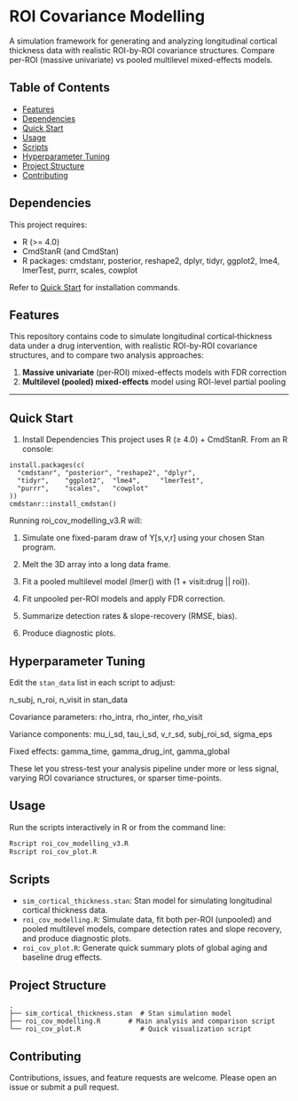 # ROI Covariance Modelling

A simulation framework for generating and analyzing longitudinal cortical thickness data with realistic ROI-by-ROI covariance structures. Compare per-ROI (massive univariate) vs pooled multilevel mixed-effects models.

## Table of Contents
- [Features](#features)
- [Dependencies](#dependencies)
- [Quick Start](#quick-start)
- [Usage](#usage)
- [Scripts](#scripts)
- [Hyperparameter Tuning](#hyperparameter-tuning)
- [Project Structure](#project-structure)
- [Contributing](#contributing)

## Dependencies

This project requires:

- R (>= 4.0)
- CmdStanR (and CmdStan)
- R packages: cmdstanr, posterior, reshape2, dplyr, tidyr, ggplot2, lme4, lmerTest, purrr, scales, cowplot

Refer to [Quick Start](#quick-start) for installation commands.

## Features
This repository contains code to simulate longitudinal cortical‐thickness data under a drug intervention, with realistic ROI-by-ROI covariance structures, and to compare two analysis approaches:

1. **Massive univariate** (per‐ROI) mixed-effects models with FDR correction  
2. **Multilevel (pooled) mixed-effects** model using ROI-level partial pooling  

---

##  Quick Start
1. Install Dependencies
This project uses R (≥ 4.0) + CmdStanR. From an R console:
```
install.packages(c(
  "cmdstanr", "posterior", "reshape2", "dplyr",
  "tidyr",    "ggplot2",  "lme4",     "lmerTest",
  "purrr",    "scales",   "cowplot"
))
cmdstanr::install_cmdstan()
```
Running roi_cov_modelling_v3.R will:

1. Simulate one fixed-param draw of Y[s,v,r] using your chosen Stan program.

2. Melt the 3D array into a long data frame.

3. Fit a pooled multilevel model (lmer() with (1 + visit:drug || roi)).

4. Fit unpooled per-ROI models and apply FDR correction.

5. Summarize detection rates & slope-recovery (RMSE, bias).

6. Produce diagnostic plots.


## Hyperparameter Tuning

Edit the `stan_data` list in each script to adjust:

n_subj, n_roi, n_visit in stan_data

Covariance parameters: rho_intra, rho_inter, rho_visit

Variance components: mu_i_sd, tau_i_sd, v_r_sd, subj_roi_sd, sigma_eps

Fixed effects: gamma_time, gamma_drug_int, gamma_global

These let you stress-test your analysis pipeline under more or less signal, varying ROI covariance structures, or sparser time-points.

## Usage

Run the scripts interactively in R or from the command line:

```bash
Rscript roi_cov_modelling_v3.R
Rscript roi_cov_plot.R
```

## Scripts

- `sim_cortical_thickness.stan`: Stan model for simulating longitudinal cortical thickness data.
- `roi_cov_modelling.R`: Simulate data, fit both per-ROI (unpooled) and pooled multilevel models, compare detection rates and slope recovery, and produce diagnostic plots.
- `roi_cov_plot.R`: Generate quick summary plots of global aging and baseline drug effects.

## Project Structure

```
.
├── sim_cortical_thickness.stan  # Stan simulation model
├── roi_cov_modelling.R       # Main analysis and comparison script
└── roi_cov_plot.R               # Quick visualization script
```

## Contributing

Contributions, issues, and feature requests are welcome. Please open an issue or submit a pull request.
